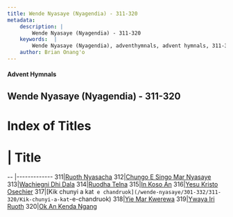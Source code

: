 ```yaml
---
title: Wende Nyasaye (Nyagendia) - 311-320
metadata:
    description: |
        Wende Nyasaye (Nyagendia) - 311-320
    keywords:  |
        Wende Nyasaye (Nyagendia), adventhymnals, advent hymnals, 311-320
    author: Brian Onang'o
---
```


#### Advent Hymnals
## Wende Nyasaye (Nyagendia) - 311-320

# Index of Titles
# | Title                        
-- |-------------
311|[Ruoth Nyasacha](/wende-nyasaye/301-332/311-320/Ruoth-Nyasacha)
312|[Chungo E Singo Mar Nyasaye](/wende-nyasaye/301-332/311-320/Chungo-E-Singo-Mar-Nyasaye)
313|[Wachiegni Dhi Dala](/wende-nyasaye/301-332/311-320/Wachiegni-Dhi-Dala)
314|[Ruodha Telna](/wende-nyasaye/301-332/311-320/Ruodha-Telna)
315|[In Koso An](/wende-nyasaye/301-332/311-320/In-Koso-An)
316|[Yesu Kristo Osechier](/wende-nyasaye/301-332/311-320/Yesu-Kristo-Osechier)
317|[Kik chunyi a kat` e chandruok](/wende-nyasaye/301-332/311-320/Kik-chunyi-a-kat`-e-chandruok)
318|[Yie Mar Kwerewa](/wende-nyasaye/301-332/311-320/Yie-Mar-Kwerewa)
319|[Ywaya Iri Ruoth](/wende-nyasaye/301-332/311-320/Ywaya-Iri-Ruoth)
320|[Ok An Kenda Ngang](/wende-nyasaye/301-332/311-320/Ok-An-Kenda-Ngang)